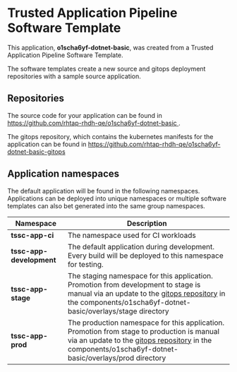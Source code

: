 # Trusted Application Pipeline Software Template

This application, **o1scha6yf-dotnet-basic**, was created from a Trusted Application Pipeline Software Template.

The software templates create a new source and gitops deployment repositories with a sample source application. 

## Repositories

The source code for your application can be found in [https://github.com/rhtap-rhdh-qe/o1scha6yf-dotnet-basic ](https://github.com/rhtap-rhdh-qe/o1scha6yf-dotnet-basic ).
 
The gitops repository, which contains the kubernetes manifests for the application can be found in 
[https://github.com/rhtap-rhdh-qe/o1scha6yf-dotnet-basic-gitops ](https://github.com/rhtap-rhdh-qe/o1scha6yf-dotnet-basic-gitops ) 

## Application namespaces 

The default application will be found in the following namespaces. Applications can be deployed into unique namespaces or multiple software templates can also bet generated into the same group namespaces.  

|  Namespace   |  Description   |  
| -------- | -------- |
| **tssc-app-ci** | The namespace used for CI workloads |
| **tssc-app-development** | The default application during development. Every build will be deployed to this namespace for testing. |
| **tssc-app-stage** | The staging namespace for this application. Promotion from development to stage is manual via an update to the [gitops repository](https://github.com/rhtap-rhdh-qe/o1scha6yf-dotnet-basic-gitops ) in the components/o1scha6yf-dotnet-basic/overlays/stage directory |
| **tssc-app-prod** | The production namespace for this application. Promotion from stage to production is manual via an update to the [gitops repository](https://github.com/rhtap-rhdh-qe/o1scha6yf-dotnet-basic-gitops ) in the components/o1scha6yf-dotnet-basic/overlays/prod directory |